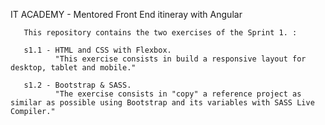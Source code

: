 IT ACADEMY - Mentored Front End itineray with Angular

       This repository contains the two exercises of the Sprint 1. :

       s1.1 - HTML and CSS with Flexbox.
              "This exercise consists in build a responsive layout for desktop, tablet and mobile."

       s1.2 - Bootstrap & SASS.
              "The exercise consists in "copy" a reference project as similar as possible using Bootstrap and its variables with SASS Live Compiler."
